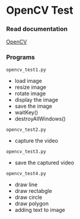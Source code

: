 # OpenCV Test

### Read documentation

<a href="https://docs.opencv.org/4.x/d6/d00/tutorial_py_root.html">OpenCV</a>

### Programs

`opencv_test1.py` 

- load image
- resize image
- rotate image
- display the image
- save the image
- waitKey()
- destroyAllWindows()

`opencv_test2.py`

- capture the video

`opencv_test3.py`

- save the captured video

`opencv_test4.py`

- draw line
- draw rectabgle
- draw circle
- draw polygon
- adding text to image
